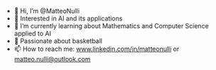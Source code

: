 - 👋 Hi, I’m @MatteoNulli
- 👀 Interested in AI and its applications
- 🌱 I’m currently learning about Mathematics and Computer Science applied to AI
- 🏀 Passionate about basketball
- 📫 How to reach me: www.linkedin.com/in/matteonulli or  matteo.nulli@outlook.com



<!---
MatteoNulli/MatteoNulli is a ✨ special ✨ repository because its `README.md` (this file) appears on your GitHub profile.
You can click the Preview link to take a look at your changes. to add one day: 💞️ I’m looking to collaborate on ...
--->

